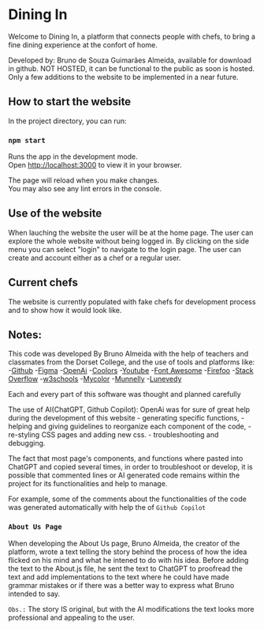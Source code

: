 # Dining In

Welcome to Dining In, a platform that connects people with chefs, to bring a fine dining experience at the confort of home.

Developed by: Bruno de Souza Guimarães Almeida, available for download in github.
NOT HOSTED, it can be functional to the public as soon is hosted.
Only a few additions to the website to be implemented in a near future.

## How to start the website

In the project directory, you can run:

### `npm start`

Runs the app in the development mode.\
Open [http://localhost:3000](http://localhost:3000) to view it in your browser.

The page will reload when you make changes.\
You may also see any lint errors in the console.

## Use of the website

When lauching the website the user will be at the home page.
The user can explore the whole website without being logged in.
By clicking on the side menu you can select "login" to navigate to the login page.
The user can create and account either as a chef or a regular user.

## Current chefs

The website is currently populated with fake chefs for development process and to show how it would look like.

## Notes:

This code was developed By Bruno Almeida with the help of teachers and classmates from the Dorset College, and the use of tools and platforms like:
-[Github](https://github.com)
-[Figma](https://www.figma.com)
-[OpenAi](https://chat.openai.com)
-[Coolors](https://coolors.co)
-[Youtube](https://www.youtube.com)
-[Font Awesome](https://fontawesome.com)
-[Firefoo](https://www.firefoo.app)
-[Stack Overflow](https://stackoverflow.com)
-[w3schools](https://www.w3schools.com/css/css3_animations.asp)
-[Mycolor](https://mycolor.space)
-[Munnelly](https://www.munnelly.com)
-[Lunevedy](https://lunevedy.com)

Each and every part of this software was thought and planned carefully

The use of AI(ChatGPT, Github Copilot): OpenAi was for sure of great help during the development of this website - generating specific functions, - helping and giving guidelines to reorganize each component of the code, - re-styling CSS pages and adding new css. - troubleshooting and debugging.

The fact that most page's components, and functions where pasted into ChatGPT and copied several times, in order to troubleshoot or develop, it is possible that commented lines or AI generated code remains within the project for its functionalities and help to manage.

For example, some of the comments about the functionalities of the code was generated automatically with help the of `Github Copilot`

### `About Us Page`

When developing the About Us page, Bruno Almeida, the creator of the platform, wrote a text telling the story behind the process of how the idea flicked on his mind and what he intened to do with his idea. Before adding the text to the About.js file, he sent the text to ChatGPT to proofread the text and add implementations to the text where he could have made grammar mistakes or if there was a better way to express what Bruno intended to say.

`Obs.:` The story IS original, but with the AI modifications the text looks more professional and appealing to the user.
